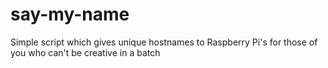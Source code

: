 # say-my-name
Simple script which gives unique hostnames to Raspberry Pi's for those of you who can't be creative in a batch
